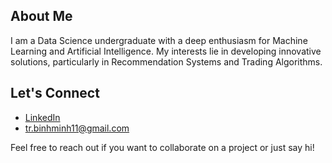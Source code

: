 ## About Me

I am a Data Science undergraduate with a deep enthusiasm for Machine Learning and Artificial Intelligence. My interests lie in developing innovative solutions, particularly in Recommendation Systems and Trading Algorithms.

## Let's Connect

- [LinkedIn](https://www.linkedin.com/in/binhminh11/)
- tr.binhminh11@gmail.com

Feel free to reach out if you want to collaborate on a project or just say hi!

